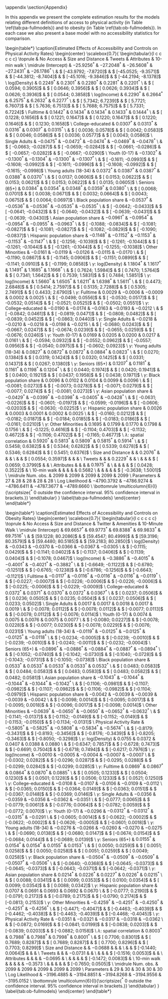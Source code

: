 \appendix
\section{Appendix}

In this appendix we present the complete estimation results for the models 
relating different definitions of access to physical activity (in Table
\ref{tab:pa-fullmodels}) and to obesity (in Table \ref{tab:ob-fullmodels}). In
each case we also present a base model with no accessibility statistics for
comparison.







\begin{table*}
\caption{Estimated Effects of Accessibility and Controls on Physical Activity Rates}
\begin{center}
\scalebox{0.7}{
\begin{tabular}{l c c c c c}
\toprule
 & No Access & Size and Distance & Tweets & Attributes & 10-min walk \\
\midrule
(Intercept)                         & $-25.9256^{*}$         & $-27.2048^{*}$         & $-26.5608^{*}$         & $-27.2431^{*}$         & $-26.1786^{*}$         \\
                                    & $ [-43.9792; -7.8720]$ & $ [-45.0525; -9.3571]$ & $ [-44.3812; -8.7404]$ & $ [-45.1016; -9.3846]$ & $ [-44.2194; -8.1378]$ \\
log(Density)                        & $0.2249^{*}$           & $0.2301^{*}$           & $0.2280^{*}$           & $0.2281^{*}$           & $0.2201^{*}$           \\
                                    & $ [  0.0594;  0.3905]$ & $ [  0.0646;  0.3956]$ & $ [  0.0626;  0.3934]$ & $ [  0.0626;  0.3936]$ & $ [  0.0544;  0.3858]$ \\
log(Income)                         & $6.2290^{*}$           & $6.2664^{*}$           & $6.2575^{*}$           & $6.2632^{*}$           & $6.2277^{*}$           \\
                                    & $ [  5.7342;  6.7239]$ & $ [  5.7721;  6.7607]$ & $ [  5.7636;  6.7513]$ & $ [  5.7688;  6.7575]$ & $ [  5.7331;  6.7224]$ \\
Fulltime                            & $0.1442^{*}$           & $0.1434^{*}$           & $0.1434^{*}$           & $0.1433^{*}$           & $0.1444^{*}$           \\
                                    & $ [  0.1228;  0.1656]$ & $ [  0.1221;  0.1647]$ & $ [  0.1220;  0.1647]$ & $ [  0.1220;  0.1646]$ & $ [  0.1230;  0.1658]$ \\
College-educated                    & $0.0307^{*}$           & $0.0313^{*}$           & $0.0316^{*}$           & $0.0307^{*}$           & $0.0315^{*}$           \\
                                    & $ [  0.0036;  0.0578]$ & $ [  0.0042;  0.0583]$ & $ [  0.0046;  0.0586]$ & $ [  0.0036;  0.0577]$ & $ [  0.0043;  0.0586]$ \\
Single Adults                       & $-0.0475^{*}$          & $-0.0472^{*}$          & $-0.0474^{*}$          & $-0.0469^{*}$          & $-0.0478^{*}$          \\
                                    & $ [ -0.0663; -0.0287]$ & $ [ -0.0659; -0.0284]$ & $ [ -0.0661; -0.0286]$ & $ [ -0.0657; -0.0282]$ & $ [ -0.0667; -0.0290]$ \\
Youth (0-17)                        & $-0.1302^{*}$          & $-0.1300^{*}$          & $-0.1304^{*}$          & $-0.1300^{*}$          & $-0.1307^{*}$          \\
                                    & $ [ -0.1611; -0.0993]$ & $ [ -0.1608; -0.0992]$ & $ [ -0.1611; -0.0996]$ & $ [ -0.1608; -0.0992]$ & $ [ -0.1615; -0.0998]$ \\
Young adults (18-34)                & $0.0372^{*}$           & $0.0387^{*}$           & $0.0387^{*}$           & $0.0388^{*}$           & $0.0370^{*}$           \\
                                    & $ [  0.0137;  0.0606]$ & $ [  0.0153;  0.0622]$ & $ [  0.0153;  0.0621]$ & $ [  0.0153;  0.0622]$ & $ [  0.0135;  0.0605]$ \\
Seniors (65+)                       & $0.0384^{*}$           & $0.0354^{*}$           & $0.0348^{*}$           & $0.0359^{*}$           & $0.0380^{*}$           \\
                                    & $ [  0.0068;  0.0701]$ & $ [  0.0038;  0.0671]$ & $ [  0.0032;  0.0664]$ & $ [  0.0043;  0.0675]$ & $ [  0.0064;  0.0697]$ \\
Black population share              & $-0.0537^{*}$          & $-0.0536^{*}$          & $-0.0536^{*}$          & $-0.0535^{*}$          & $-0.0535^{*}$          \\
                                    & $ [ -0.0642; -0.0433]$ & $ [ -0.0641; -0.0432]$ & $ [ -0.0640; -0.0432]$ & $ [ -0.0639; -0.0431]$ & $ [ -0.0639; -0.0430]$ \\
Asian population share              & $-0.0961^{*}$          & $-0.0954^{*}$          & $-0.0954^{*}$          & $-0.0955^{*}$          & $-0.0963^{*}$          \\
                                    & $ [ -0.1088; -0.0834]$ & $ [ -0.1081; -0.0827]$ & $ [ -0.1081; -0.0827]$ & $ [ -0.1082; -0.0829]$ & $ [ -0.1090; -0.0837]$ \\
Hispanic population share           & $-0.1148^{*}$          & $-0.1152^{*}$          & $-0.1153^{*}$          & $-0.1153^{*}$          & $-0.1147^{*}$          \\
                                    & $ [ -0.1256; -0.1039]$ & $ [ -0.1261; -0.1044]$ & $ [ -0.1261; -0.1044]$ & $ [ -0.1261; -0.1044]$ & $ [ -0.1255; -0.1038]$ \\
Other Minorities                    & $-0.0161$              & $-0.0119$              & $-0.0126$              & $-0.0115$              & $-0.0170$              \\
                                    & $ [ -0.1190;  0.0867]$ & $ [ -0.1145;  0.0906]$ & $ [ -0.1151;  0.0899]$ & $ [ -0.1141;  0.0910]$ & $ [ -0.1199;  0.0858]$ \\
$\gamma$: log(Density)              & $1.1804^{*}$           & $1.1617^{*}$           & $1.1491^{*}$           & $1.1685^{*}$           & $1.1668^{*}$           \\
                                    & $ [  0.7624;  1.5984]$ & $ [  0.7470;  1.5764]$ & $ [  0.7341;  1.5642]$ & $ [  0.7539;  1.5831]$ & $ [  0.7484;  1.5851]$ \\
$\gamma$: log(Income)               & $1.5660^{*}$           & $1.6505^{*}$           & $1.6211^{*}$           & $1.6398^{*}$           & $1.5611^{*}$           \\
                                    & $ [  0.4473;  2.6848]$ & $ [  0.5414;  2.7597]$ & $ [  0.5135;  2.7288]$ & $ [  0.5305;  2.7491]$ & $ [  0.4433;  2.6790]$ \\
$\gamma$: Fulltime                  & $0.0029$               & $-0.0006$              & $-0.0009$              & $0.0002$               & $0.0025$               \\
                                    & $ [ -0.0498;  0.0556]$ & $ [ -0.0530;  0.0517]$ & $ [ -0.0532;  0.0514]$ & $ [ -0.0521;  0.0525]$ & $ [ -0.0502;  0.0551]$ \\
$\gamma$: College-educated          & $-0.0190$              & $-0.0174$              & $-0.0163$              & $-0.0193$              & $-0.0212$              \\
                                    & $ [ -0.0842;  0.0461]$ & $ [ -0.0819;  0.0471]$ & $ [ -0.0808;  0.0482]$ & $ [ -0.0839;  0.0452]$ & $ [ -0.0863;  0.0440]$ \\
$\gamma$: Single Adults             & $-0.0218$              & $-0.0210$              & $-0.0218$              & $-0.0198$              & $-0.0215$              \\
                                    & $ [ -0.0680;  0.0243]$ & $ [ -0.0667;  0.0247]$ & $ [ -0.0674;  0.0239]$ & $ [ -0.0655;  0.0259]$ & $ [ -0.0676;  0.0246]$ \\
$\gamma$: Youth (0-17)              & $0.0169$               & $0.0205$               & $0.0200$               & $0.0217$               & $0.0161$               \\
                                    & $ [ -0.0594;  0.0932]$ & $ [ -0.0552;  0.0962]$ & $ [ -0.0557;  0.0956]$ & $ [ -0.0540;  0.0975]$ & $ [ -0.0602;  0.0923]$ \\
$\gamma$: Young adults (18-34)      & $0.0827^{*}$           & $0.0872^{*}$           & $0.0872^{*}$           & $0.0884^{*}$           & $0.0823^{*}$           \\
                                    & $ [  0.0270;  0.1384]$ & $ [  0.0319;  0.1424]$ & $ [  0.0320;  0.1425]$ & $ [  0.0331;  0.1437]$ & $ [  0.0267;  0.1380]$ \\
$\gamma$: Seniors (65+)             & $0.1207^{*}$           & $0.1181^{*}$           & $0.1161^{*}$           & $0.1198^{*}$           & $0.1204^{*}$           \\
                                    & $ [  0.0440;  0.1974]$ & $ [  0.0420;  0.1941]$ & $ [  0.0400;  0.1921]$ & $ [  0.0437;  0.1958]$ & $ [  0.0438;  0.1971]$ \\
$\gamma$: Black population share    & $0.0096$               & $0.0102$               & $0.0104$               & $0.0099$               & $0.0096$               \\
                                    & $ [ -0.0081;  0.0273]$ & $ [ -0.0073;  0.0278]$ & $ [ -0.0071;  0.0279]$ & $ [ -0.0077;  0.0274]$ & $ [ -0.0081;  0.0273]$ \\
$\gamma$: Asian population share    & $-0.0429^{*}$          & $-0.0399^{*}$          & $-0.0398^{*}$          & $-0.0405^{*}$          & $-0.0428^{*}$          \\
                                    & $ [ -0.0631; -0.0226]$ & $ [ -0.0601; -0.0197]$ & $ [ -0.0599; -0.0196]$ & $ [ -0.0606; -0.0203]$ & $ [ -0.0630; -0.0225]$ \\
$\gamma$: Hispanic population share & $0.0026$               & $0.0003$               & $0.0001$               & $0.0002$               & $0.0025$               \\
                                    & $ [ -0.0160;  0.0212]$ & $ [ -0.0182;  0.0187]$ & $ [ -0.0184;  0.0185]$ & $ [ -0.0183;  0.0186]$ & $ [ -0.0161;  0.0210]$ \\
$\gamma$: Other Minorities          & $0.1695$               & $0.1799$               & $0.1770$               & $0.1798$               & $0.1756$               \\
                                    & $ [ -0.1225;  0.4616]$ & $ [ -0.1104;  0.4703]$ & $ [ -0.1132;  0.4672]$ & $ [ -0.1106;  0.4702]$ & $ [ -0.1165;  0.4677]$ \\
$\lambda$: spatial correlation      & $0.5920^{*}$           & $0.5813^{*}$           & $0.5809^{*}$           & $0.5815^{*}$           & $0.5914^{*}$           \\
                                    & $ [  0.5458;  0.6382]$ & $ [  0.5344;  0.6282]$ & $ [  0.5339;  0.6278]$ & $ [  0.5346;  0.6284]$ & $ [  0.5451;  0.6376]$ \\
Size and Distance                   &                        & $0.2076^{*}$           &                        &                        &                        \\
                                    &                        & $ [  0.0554;  0.3597]$ &                        &                        &                        \\
Tweets                              &                        &                        & $0.2229^{*}$           &                        &                        \\
                                    &                        &                        & $ [  0.0659;  0.3799]$ &                        &                        \\
Attributes                          &                        &                        &                        & $0.1975^{*}$           &                        \\
                                    &                        &                        &                        & $ [  0.0428;  0.3522]$ &                        \\
10-min walk                         &                        &                        &                        &                        & $0.5682$               \\
                                    &                        &                        &                        &                        & $ [ -0.3638;  1.5001]$ \\
\midrule
Num. obs.                           & $2099$                 & $2099$                 & $2099$                 & $2099$                 & $2099$                 \\
Parameters                          & $27$                   & $28$                   & $28$                   & $28$                   & $28$                   \\
Log Likelihood                      & $-4790.3792$           & $-4786.9274$           & $-4786.6411$           & $-4787.3677$           & $-4789.6660$           \\
\bottomrule
\multicolumn{6}{l}{\scriptsize{$^*$ 0 outside the confidence interval. 95\% confidence interval in brackets.}}
\end{tabular}
}
\label{tab:pa-fullmodels}
\end{center}
\end{table*}




\begin{table*}
\caption{Estimated Effects of Accessibility and Controls on Obesity Rates}
\begin{center}
\scalebox{0.7}{
\begin{tabular}{l c c c c c}
\toprule
 & No Access & Size and Distance & Twitter & Amenities & 10-Minute Walk \\
\midrule
(Intercept)                         & $69.6657^{*}$         & $69.9773^{*}$         & $69.8388^{*}$         & $69.9833^{*}$         & $69.7516^{*}$         \\
                                    & $ [59.1228; 80.2086]$ & $ [59.4547; 80.4999]$ & $ [59.3196; 80.3579]$ & $ [59.4480; 80.5185]$ & $ [59.2183; 80.2850]$ \\
log(Density)                        & $-0.0343$             & $-0.0370$             & $-0.0366$             & $-0.0367$             & $-0.0305$             \\
                                    & $ [-0.1115;  0.0429]$ & $ [-0.1141;  0.0402]$ & $ [-0.1137;  0.0406]$ & $ [-0.1139;  0.0404]$ & $ [-0.1078;  0.0467]$ \\
log(Income)                         & $-0.3886^{*}$         & $-0.4015^{*}$         & $-0.4001^{*}$         & $-0.4021^{*}$         & $-0.3882^{*}$         \\
                                    & $ [-0.6649; -0.1122]$ & $ [-0.6780; -0.1251]$ & $ [-0.6765; -0.1238]$ & $ [-0.6786; -0.1256]$ & $ [-0.6643; -0.1121]$ \\
Fulltime                            & $-0.0117^{*}$         & $-0.0116^{*}$         & $-0.0116^{*}$         & $-0.0116^{*}$         & $-0.0119^{*}$         \\
                                    & $ [-0.0227; -0.0007]$ & $ [-0.0226; -0.0006]$ & $ [-0.0226; -0.0006]$ & $ [-0.0225; -0.0006]$ & $ [-0.0229; -0.0009]$ \\
College-educated                    & $0.0372^{*}$          & $0.0371^{*}$          & $0.0370^{*}$          & $0.0372^{*}$          & $0.0367^{*}$          \\
                                    & $ [ 0.0237;  0.0506]$ & $ [ 0.0236;  0.0505]$ & $ [ 0.0235;  0.0504]$ & $ [ 0.0237;  0.0506]$ & $ [ 0.0233;  0.0502]$ \\
Single Adults                       & $0.0017$              & $0.0017$              & $0.0018$              & $0.0017$              & $0.0019$              \\
                                    & $ [-0.0078;  0.0112]$ & $ [-0.0078;  0.0112]$ & $ [-0.0077;  0.0113]$ & $ [-0.0078;  0.0112]$ & $ [-0.0076;  0.0114]$ \\
Youth (0-17)                        & $0.0074$              & $0.0075$              & $0.0076$              & $0.0075$              & $0.0077$              \\
                                    & $ [-0.0080;  0.0227]$ & $ [-0.0078;  0.0228]$ & $ [-0.0077;  0.0230]$ & $ [-0.0078;  0.0229]$ & $ [-0.0076;  0.0231]$ \\
Young adults (18-34)                & $-0.0119^{*}$         & $-0.0125^{*}$         & $-0.0125^{*}$         & $-0.0125^{*}$         & $-0.0118^{*}$         \\
                                    & $ [-0.0234; -0.0005]$ & $ [-0.0239; -0.0010]$ & $ [-0.0239; -0.0010]$ & $ [-0.0240; -0.0011]$ & $ [-0.0232; -0.0004]$ \\
Seniors (65+)                       & $-0.0896^{*}$         & $-0.0886^{*}$         & $-0.0884^{*}$         & $-0.0887^{*}$         & $-0.0894^{*}$         \\
                                    & $ [-0.1052; -0.0740]$ & $ [-0.1042; -0.0730]$ & $ [-0.1040; -0.0728]$ & $ [-0.1043; -0.0731]$ & $ [-0.1050; -0.0738]$ \\
Black population share              & $0.0533^{*}$          & $0.0533^{*}$          & $0.0533^{*}$          & $0.0533^{*}$          & $0.0532^{*}$          \\
                                    & $ [ 0.0483;  0.0583]$ & $ [ 0.0484;  0.0583]$ & $ [ 0.0483;  0.0583]$ & $ [ 0.0483;  0.0582]$ & $ [ 0.0482;  0.0581]$ \\
Asian population share              & $-0.1043^{*}$         & $-0.1044^{*}$         & $-0.1044^{*}$         & $-0.1044^{*}$         & $-0.1042^{*}$         \\
                                    & $ [-0.1106; -0.0981]$ & $ [-0.1107; -0.0982]$ & $ [-0.1107; -0.0982]$ & $ [-0.1106; -0.0982]$ & $ [-0.1104; -0.0979]$ \\
Hispanic population share           & $-0.0042$             & $-0.0039$             & $-0.0039$             & $-0.0039$             & $-0.0042$             \\
                                    & $ [-0.0098;  0.0014]$ & $ [-0.0095;  0.0017]$ & $ [-0.0095;  0.0018]$ & $ [-0.0096;  0.0017]$ & $ [-0.0098;  0.0014]$ \\
Other Minorities                    & $-0.0639^{*}$         & $-0.0650^{*}$         & $-0.0650^{*}$         & $-0.0652^{*}$         & $-0.0632^{*}$         \\
                                    & $ [-0.1141; -0.0137]$ & $ [-0.1152; -0.0149]$ & $ [-0.1152; -0.0149]$ & $ [-0.1153; -0.0150]$ & $ [-0.1134; -0.0131]$ \\
Physical Activity Rate              & $-0.5805^{*}$         & $-0.5825^{*}$         & $-0.5808^{*}$         & $-0.5834^{*}$         & $-0.5674^{*}$         \\
                                    & $ [-0.8179; -0.3431]$ & $ [-0.8193; -0.3456]$ & $ [-0.8176; -0.3439]$ & $ [-0.8205; -0.3463]$ & $ [-0.8050; -0.3298]$ \\
$\gamma$: log(Density)              & $0.0755$              & $0.0372$              & $0.0407$              & $0.0388$              & $0.0880$              \\
                                    & $ [-0.6347;  0.7857]$ & $ [-0.6728;  0.7473]$ & $ [-0.6691;  0.7504]$ & $ [-0.6718;  0.7494]$ & $ [-0.6217;  0.7976]$ \\
$\gamma$: log(Income)               & $-0.0010$             & $-0.0005$             & $-0.0004$             & $-0.0007$             & $-0.0007$             \\
                                    & $ [-0.0302;  0.0282]$ & $ [-0.0296;  0.0287]$ & $ [-0.0295;  0.0288]$ & $ [-0.0299;  0.0284]$ & $ [-0.0299;  0.0285]$ \\
$\gamma$: Fulltime                  & $0.0869^{*}$          & $0.0867^{*}$          & $0.0864^{*}$          & $0.0870^{*}$          & $0.0885^{*}$          \\
                                    & $ [ 0.0505;  0.1233]$ & $ [ 0.0504;  0.1230]$ & $ [ 0.0501;  0.1228]$ & $ [ 0.0506;  0.1233]$ & $ [ 0.0521;  0.1250]$ \\
$\gamma$: College-educated          & $-0.0108$             & $-0.0107$             & $-0.0106$             & $-0.0109$             & $-0.0112$             \\
                                    & $ [-0.0365;  0.0150]$ & $ [-0.0364;  0.0149]$ & $ [-0.0363;  0.0151]$ & $ [-0.0367;  0.0148]$ & $ [-0.0369;  0.0146]$ \\
$\gamma$: Single Adults             & $-0.0356$             & $-0.0359$             & $-0.0356$             & $-0.0362$             & $-0.0351$             \\
                                    & $ [-0.0777;  0.0065]$ & $ [-0.0779;  0.0061]$ & $ [-0.0776;  0.0064]$ & $ [-0.0782;  0.0059]$ & $ [-0.0772;  0.0070]$ \\
$\gamma$: Youth (0-17)              & $-0.0296$             & $-0.0312^{*}$         & $-0.0312^{*}$         & $-0.0315^{*}$         & $-0.0291$             \\
                                    & $ [-0.0605;  0.0014]$ & $ [-0.0622; -0.0002]$ & $ [-0.0622; -0.0002]$ & $ [-0.0626; -0.0005]$ & $ [-0.0601;  0.0018]$ \\
$\gamma$: Young adults (18-34)      & $-0.0276$             & $-0.0266$             & $-0.0260$             & $-0.0270$             & $-0.0275$             \\
                                    & $ [-0.0690;  0.0138]$ & $ [-0.0680;  0.0147]$ & $ [-0.0674;  0.0154]$ & $ [-0.0684;  0.0144]$ & $ [-0.0689;  0.0139]$ \\
$\gamma$: Seniors (65+)             & $0.0155^{*}$          & $0.0154^{*}$          & $0.0154^{*}$          & $0.0155^{*}$          & $0.0153^{*}$          \\
                                    & $ [ 0.0050;  0.0259]$ & $ [ 0.0051;  0.0258]$ & $ [ 0.0050;  0.0258]$ & $ [ 0.0051;  0.0259]$ & $ [ 0.0049;  0.0258]$ \\
$\gamma$: Black population share    & $-0.0504^{*}$         & $-0.0509^{*}$         & $-0.0509^{*}$         & $-0.0507^{*}$         & $-0.0506^{*}$         \\
                                    & $ [-0.0640; -0.0368]$ & $ [-0.0645; -0.0373]$ & $ [-0.0645; -0.0373]$ & $ [-0.0643; -0.0371]$ & $ [-0.0642; -0.0371]$ \\
$\gamma$: Asian population share    & $0.0214^{*}$          & $0.0226^{*}$          & $0.0227^{*}$          & $0.0226^{*}$          & $0.0215^{*}$          \\
                                    & $ [ 0.0088;  0.0341]$ & $ [ 0.0099;  0.0353]$ & $ [ 0.0100;  0.0354]$ & $ [ 0.0099;  0.0354]$ & $ [ 0.0088;  0.0342]$ \\
$\gamma$: Hispanic population share & $0.0707$              & $0.0691$              & $0.0693$              & $0.0692$              & $0.0670$              \\
                                    & $ [-0.0777;  0.2190]$ & $ [-0.0791;  0.2173]$ & $ [-0.0789;  0.2175]$ & $ [-0.0790;  0.2174]$ & $ [-0.0813;  0.2153]$ \\
$\gamma$: Other Minorities          & $-0.4259^{*}$         & $-0.4251^{*}$         & $-0.4250^{*}$         & $-0.4251^{*}$         & $-0.4256^{*}$         \\
                                    & $ [-0.4471; -0.4047]$ & $ [-0.4463; -0.4039]$ & $ [-0.4462; -0.4038]$ & $ [-0.4463; -0.4039]$ & $ [-0.4468; -0.4045]$ \\
$\gamma$: Physical Activity Rate    & $-0.0351$             & $-0.0321$             & $-0.0317$             & $-0.0318$             & $-0.0362$             \\
                                    & $ [-0.0872;  0.0169]$ & $ [-0.0841;  0.0199]$ & $ [-0.0838;  0.0203]$ & $ [-0.0839;  0.0203]$ & $ [-0.0882;  0.0158]$ \\
$\lambda$: spatial correlation      & $0.8003^{*}$          & $0.7988^{*}$          & $0.7988^{*}$          & $0.7998^{*}$          & $0.8001^{*}$          \\
                                    & $ [ 0.7706;  0.8301]$ & $ [ 0.7689;  0.8287]$ & $ [ 0.7689;  0.8287]$ & $ [ 0.7700;  0.8296]$ & $ [ 0.7703;  0.8299]$ \\
Size and Distance                   &                       & $-0.0688$             &                       &                       &                       \\
                                    &                       & $ [-0.1440;  0.0064]$ &                       &                       &                       \\
Tweets                              &                       &                       & $-0.0731$             &                       &                       \\
                                    &                       &                       & $ [-0.1516;  0.0053]$ &                       &                       \\
Attributes                          &                       &                       &                       & $-0.0695$             &                       \\
                                    &                       &                       &                       & $ [-0.1472;  0.0083]$ &                       \\
10-min walk                         &                       &                       &                       &                       & $-0.3573$             \\
                                    &                       &                       &                       &                       & $ [-0.7650;  0.0505]$ \\
\midrule
Num. obs.                           & $2099$                & $2099$                & $2099$                & $2099$                & $2099$                \\
Parameters                          & $29$                  & $30$                  & $30$                  & $30$                  & $30$                  \\
Log Likelihood                      & $-3196.4885$          & $-3194.8851$          & $-3194.8268$          & $-3194.9556$          & $-3195.0152$          \\
\bottomrule
\multicolumn{6}{l}{\scriptsize{$^*$ 0 outside the confidence interval. 95\% confidence interval in brackets.}}
\end{tabular}
}
\label{tab:ob-fullmodels}
\end{center}
\end{table*}

